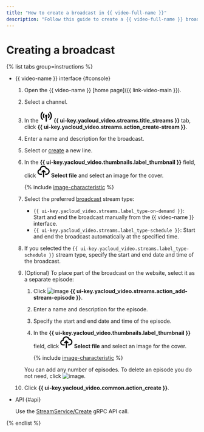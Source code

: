 ```yaml
---
title: "How to create a broadcast in {{ video-full-name }}"
description: "Follow this guide to create a {{ video-full-name }} broadcast."
---
```


# Creating a broadcast

{% list tabs group=instructions %}

- {{ video-name }} interface {#console}

   1. Open the {{ video-name }} [home page]({{ link-video-main }}).
   1. Select a channel.
   1. In the ![image](../../../_assets/console-icons/antenna-signal.svg) **{{ ui-key.yacloud_video.streams.title_streams }}** tab, click **{{ ui-key.yacloud_video.streams.action_create-stream }}**.
   1. Enter a name and description for the broadcast.
   1. Select or [create](../lines/create.md) a new line.
   1. In the **{{ ui-key.yacloud_video.thumbnails.label_thumbnail }}** field, click ![image](../../../_assets/console-icons/cloud-arrow-up-in.svg) **Select file** and select an image for the cover.

      {% include [image-characteristic](../../../_includes/video/image-characteristic.md) %}

   1. Select the preferred [broadcast](../../concepts/streams.md#streams) stream type:

      * `{{ ui-key.yacloud_video.streams.label_type-on-demand }}`: Start and end the broadcast manually from the {{ video-name }} interface.
      * `{{ ui-key.yacloud_video.streams.label_type-schedule }}`: Start and end the broadcast automatically at the specified time.

   1. If you selected the `{{ ui-key.yacloud_video.streams.label_type-schedule }}` stream type, specify the start and end date and time of the broadcast.
   1. (Optional) To place part of the broadcast on the website, select it as a separate episode:

      1. Click ![image](../../../_assets/console-icons/plus.svg) **{{ ui-key.yacloud_video.streams.action_add-stream-episode }}**.
      1. Enter a name and description for the episode.
      1. Specify the start and end date and time of the episode.
      1. In the **{{ ui-key.yacloud_video.thumbnails.label_thumbnail }}** field, click ![image](../../../_assets/console-icons/cloud-arrow-up-in.svg) **Select file** and select an image for the cover.

         {% include [image-characteristic](../../../_includes/video/image-characteristic.md) %}

      You can add any number of episodes. To delete an episode you do not need, click ![image](../../../_assets/console-icons/trash-bin.svg).

   1. Click **{{ ui-key.yacloud_video.common.action_create }}**.

- API {#api}

   Use the [StreamService/Create](../../api-ref/grpc/stream_service.md#Create) gRPC API call.

{% endlist %}